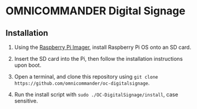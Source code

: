 # OMNICOMMANDER Digital Signage

## Installation

1. Using the [Raspberry Pi Imager](https://www.raspberrypi.org/software/), install Raspberry Pi OS onto an SD card.

2. Insert the SD card into the Pi, then follow the installation instructions upon boot.

3. Open a terminal, and clone this repository using `git clone https://github.com/omnicommander/oc-digitalsignage`.

4. Run the install script with `sudo ./OC-DigitalSignage/install`, case sensitive.
